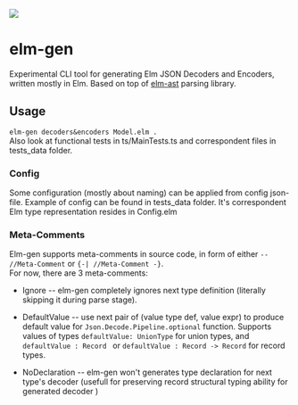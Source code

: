 ![](https://travis-ci.org/gbtb/elm-gen.svg?branch=master)
# elm-gen
Experimental CLI tool for generating Elm JSON Decoders and Encoders, written mostly in Elm. 
Based on top of [elm-ast](https://github.com/Bogdanp/elm-ast) parsing library.

## Usage
`elm-gen decoders&encoders Model.elm .`  
Also look at functional tests in ts/MainTests.ts and correspondent files in tests_data folder.

### Config
Some configuration (mostly about naming) can be applied from config json-file. Example of config can be found in tests_data folder.
It's correspondent Elm type representation resides in Config.elm

### Meta-Comments
Elm-gen supports meta-comments in source code, in form of either `-- //Meta-Comment` or `{-| //Meta-Comment -}`.  
For now, there are 3 meta-comments:

* Ignore -- elm-gen completely ignores next type definition (literally skipping it during parse stage).

* DefaultValue -- use next pair of (value type def, value expr) to produce default value for `Json.Decode.Pipeline.optional` function.
Supports values of types `defaultValue: UnionType` for union types, and `defaultValue : Record ` or `defaultValue : Record -> Record` for record types.

* NoDeclaration -- elm-gen won't generates type declaration for next type's decoder (usefull for preserving record structural typing ability for generated decoder )
